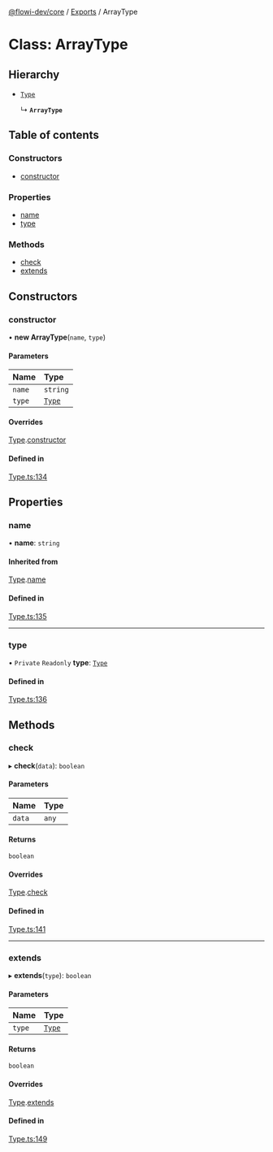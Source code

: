 [@flowi-dev/core](../README.md) / [Exports](../modules.md) / ArrayType

# Class: ArrayType

## Hierarchy

- [`Type`](Type.md)

  ↳ **`ArrayType`**

## Table of contents

### Constructors

- [constructor](ArrayType.md#constructor)

### Properties

- [name](ArrayType.md#name)
- [type](ArrayType.md#type)

### Methods

- [check](ArrayType.md#check)
- [extends](ArrayType.md#extends)

## Constructors

### constructor

• **new ArrayType**(`name`, `type`)

#### Parameters

| Name | Type |
| :------ | :------ |
| `name` | `string` |
| `type` | [`Type`](Type.md) |

#### Overrides

[Type](Type.md).[constructor](Type.md#constructor)

#### Defined in

[Type.ts:134](https://github.com/flowi-dev/core/blob/f9c2b6d/src/classes/Type.ts#L134)

## Properties

### name

• **name**: `string`

#### Inherited from

[Type](Type.md).[name](Type.md#name)

#### Defined in

[Type.ts:135](https://github.com/flowi-dev/core/blob/f9c2b6d/src/classes/Type.ts#L135)

___

### type

• `Private` `Readonly` **type**: [`Type`](Type.md)

#### Defined in

[Type.ts:136](https://github.com/flowi-dev/core/blob/f9c2b6d/src/classes/Type.ts#L136)

## Methods

### check

▸ **check**(`data`): `boolean`

#### Parameters

| Name | Type |
| :------ | :------ |
| `data` | `any` |

#### Returns

`boolean`

#### Overrides

[Type](Type.md).[check](Type.md#check)

#### Defined in

[Type.ts:141](https://github.com/flowi-dev/core/blob/f9c2b6d/src/classes/Type.ts#L141)

___

### extends

▸ **extends**(`type`): `boolean`

#### Parameters

| Name | Type |
| :------ | :------ |
| `type` | [`Type`](Type.md) |

#### Returns

`boolean`

#### Overrides

[Type](Type.md).[extends](Type.md#extends)

#### Defined in

[Type.ts:149](https://github.com/flowi-dev/core/blob/f9c2b6d/src/classes/Type.ts#L149)
